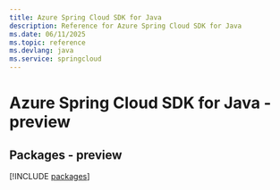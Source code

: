 ```yaml
---
title: Azure Spring Cloud SDK for Java
description: Reference for Azure Spring Cloud SDK for Java
ms.date: 06/11/2025
ms.topic: reference
ms.devlang: java
ms.service: springcloud
---
```

# Azure Spring Cloud SDK for Java - preview
## Packages - preview
[!INCLUDE [packages](spring-cloud-index.md)]